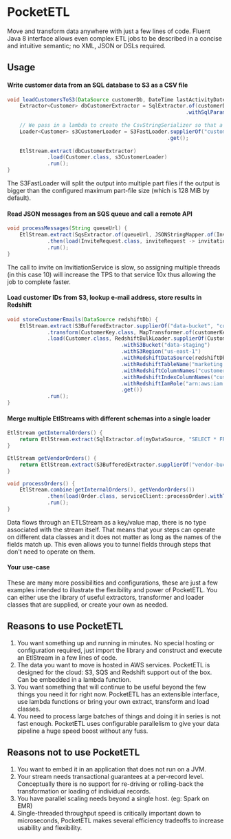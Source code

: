 PocketETL
=========
Move and transform data anywhere with just a few lines of code. Fluent Java 8 interface allows even complex ETL jobs to be described in a concise and intuitive semantic; no XML, JSON or DSLs required.

Usage
-----
#### Write customer data from an SQL database to S3 as a CSV file
```java
void loadCustomersToS3(DataSource customerDb, DateTime lastActivityDate) {
    Extractor<Customer> dbCustomerExtractor = SqlExtractor.of(customerDb, "SELECT * FROM customer WHERE last_activity > #last_activity_date", Customer.class);
                                                          .withSqlParameters(ImmutableMap.of("last_activity_date", lastActivityDate));
                                                          
    // We pass in a lambda to create the CsvStringSerializer so that a new header row gets written with every new part file in S3
    Loader<Customer> s3CustomerLoader = S3FastLoader.supplierOf("customer-bucket", () -> CsvStringSerializer.of(Customer.class))
                                                    .get();
    
    EtlStream.extract(dbCustomerExtractor)
             .load(Customer.class, s3CustomerLoader)
             .run();
}
```
The S3FastLoader will split the output into multiple part files if the output is bigger than the configured maximum part-file size (which is 128 MiB by default).
#### Read JSON messages from an SQS queue and call a remote API
```java
void processMessages(String queueUrl) {
    EtlStream.extract(SqsExtractor.of(queueUrl, JSONStringMapper.of(InviteRequest.class)))
             .then(load(InviteRequest.class, inviteRequest -> invitationServiceClient.invite(inviteRequest.getCustomerEmail())).withThreads(10))
             .run();
}
```
The call to invite on InvitiationService is slow, so assigning multiple threads (in this case 10) will increase the TPS to that service 10x thus allowing the job to complete faster.

#### Load customer IDs from S3, lookup e-mail address, store results in Redshift
```java
void storeCustomerEmails(DataSource redshiftDb) {
    EtlStream.extract(S3BufferedExtractor.supplierOf("data-bucket", "customers.csv", CsvInputStreamMapper.of(CustomerKey.class)))
             .transform(CustomerKey.class, MapTransformer.of(customerKey -> new Customer(customerKey.getId(), addressService.getEmail(customerKey.getId()))))
             .load(Customer.class, RedshiftBulkLoader.supplierOf(Customer.class)
                                     .withS3Bucket("data-staging")
                                     .withS3Region("us-east-1")
                                     .withRedshiftDataSource(redshiftDb)
                                     .withRedshiftTableName("marketing.customer")
                                     .withRedshiftColumnNames("customer_id", "contact_email")
                                     .withRedshiftIndexColumnNames("customer_id")
                                     .withRedshiftIamRole("arn:aws:iam::1234567890:role/redshift-iam-role")
                                     .get())
             .run();         
}
```

#### Merge multiple EtlStreams with different schemas into a single loader
```java
EtlStream getInternalOrders() {
    return EtlStream.extract(SqlExtractor.of(myDataSource, "SELECT * FROM orders", InternalOrder.class));
}

EtlStream getVendorOrders() {
    return EtlStream.extract(S3BufferedExtractor.supplierOf("vendor-bucket", "orders.csv", CsvInputStreamMapper.of(VendorOrder.class)).get());
}

void processOrders() {
    EtlStream.combine(getInternalOrders(), getVendorOrders())
             .then(load(Order.class, serviceClient::processOrder).withThreads(10))
             .run();
}
```
Data flows through an ETLStream as a key/value map, there is no type associated with the stream itself. That means that your steps can operate on different data classes and it does not matter as long as the names of the fields match up. This even allows you to tunnel fields through steps that don't need to operate on them.

#### Your use-case
These are many more possibilities and configurations, these are just a few examples intended to illustrate the flexibility and power of PocketETL. You can either use the library of useful extractors, transformer and loader classes that are supplied, or create your own as needed.

Reasons to use PocketETL
------------------------
1. You want something up and running in minutes. No special hosting or configuration required, just import the library and construct and execute an EtlStream in a few lines of code.
2. The data you want to move is hosted in AWS services. PocketETL is designed for the cloud: S3, SQS and Redshift support out of the box. Can be embedded in a lambda function.
3. You want something that will continue to be useful beyond the few things you need it for right now. PocketETL has an extensible interface, use lambda functions or bring your own extract, transform and load classes.
4. You need to process large batches of things and doing it in series is not fast enough. PocketETL uses configurable parallelism to give your data pipeline a huge speed boost without any fuss.

Reasons not to use PocketETL
----------------------------
1. You want to embed it in an application that does not run on a JVM.
2. Your stream needs transactional guarantees at a per-record level. Conceptually there is no support for re-driving or rolling-back the transformation or loading of individual records.
3. You have parallel scaling needs beyond a single host. (eg: Spark on EMR)
4. Single-threaded throughput speed is critically important down to microseconds, PocketETL makes several efficiency tradeoffs to increase usability and flexibility.

